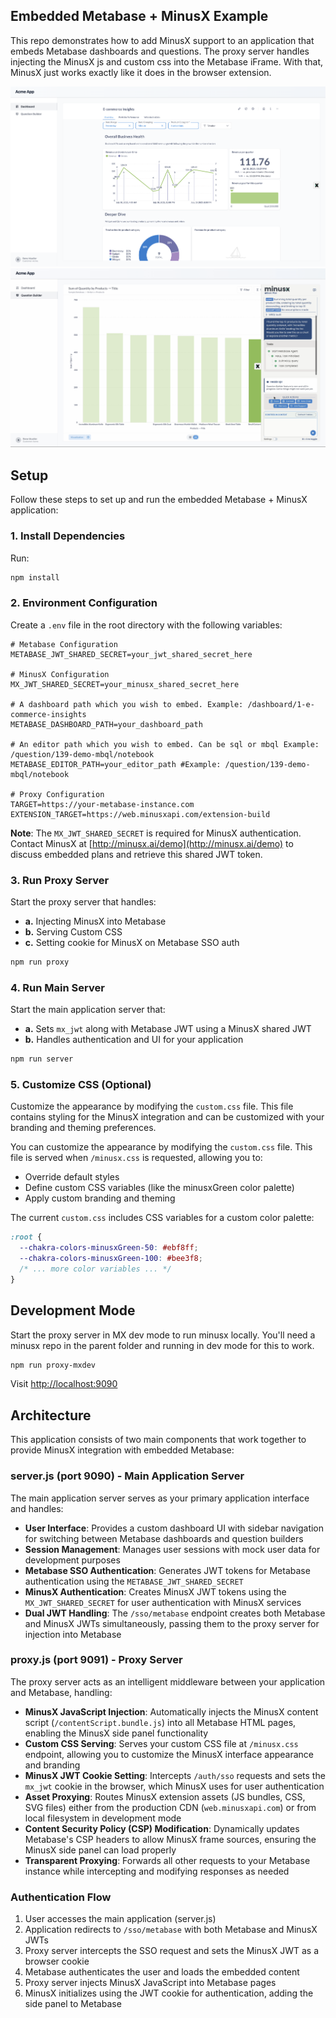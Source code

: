 ## Embedded Metabase + MinusX Example

This repo demonstrates how to add MinusX support to an application that embeds Metabase dashboards and questions. The proxy server handles injecting the MinusX js and custom css into the Metabase iFrame. With that, MinusX just works exactly like it does in the browser extension.

![app.png](./imgs/app.png)
![app2.png](./imgs/app2.png)

## Setup

Follow these steps to set up and run the embedded Metabase + MinusX application:

### 1. Install Dependencies

Run:

```sh
npm install
```

### 2. Environment Configuration

Create a `.env` file in the root directory with the following variables:

```env
# Metabase Configuration
METABASE_JWT_SHARED_SECRET=your_jwt_shared_secret_here

# MinusX Configuration
MX_JWT_SHARED_SECRET=your_minusx_shared_secret_here

# A dashboard path which you wish to embed. Example: /dashboard/1-e-commerce-insights
METABASE_DASHBOARD_PATH=your_dashboard_path

# An editor path which you wish to embed. Can be sql or mbql Example: /question/139-demo-mbql/notebook
METABASE_EDITOR_PATH=your_editor_path #Example: /question/139-demo-mbql/notebook

# Proxy Configuration
TARGET=https://your-metabase-instance.com
EXTENSION_TARGET=https://web.minusxapi.com/extension-build
```

**Note**: The `MX_JWT_SHARED_SECRET` is required for MinusX authentication. Contact MinusX at [http://minusx.ai/demo](http://minusx.ai/demo) to discuss embedded plans and retrieve this shared JWT token.

### 3. Run Proxy Server
Start the proxy server that handles:
- **a.** Injecting MinusX into Metabase
- **b.** Serving Custom CSS
- **c.** Setting cookie for MinusX on Metabase SSO auth

```sh
npm run proxy
```

### 4. Run Main Server
Start the main application server that:
- **a.** Sets `mx_jwt` along with Metabase JWT using a MinusX shared JWT
- **b.** Handles authentication and UI for your application

```sh
npm run server
```

### 5. Customize CSS (Optional)
Customize the appearance by modifying the `custom.css` file. This file contains styling for the MinusX integration and can be customized with your branding and theming preferences.

You can customize the appearance by modifying the `custom.css` file. This file is served when `/minusx.css` is requested, allowing you to:

- Override default styles
- Define custom CSS variables (like the minusxGreen color palette)
- Apply custom branding and theming

The current `custom.css` includes CSS variables for a custom color palette:

```css
:root {
  --chakra-colors-minusxGreen-50: #ebf8ff;
  --chakra-colors-minusxGreen-100: #bee3f8;
  /* ... more color variables ... */
}
```

## Development Mode

Start the proxy server in MX dev mode to run minusx locally. You'll need a minusx repo in the parent folder and running in dev mode for this to work.

```sh
npm run proxy-mxdev
```

Visit [http://localhost:9090](http://localhost:9090)

## Architecture

This application consists of two main components that work together to provide MinusX integration with embedded Metabase:

### **server.js** (port 9090) - Main Application Server
The main application server serves as your primary application interface and handles:

- **User Interface**: Provides a custom dashboard UI with sidebar navigation for switching between Metabase dashboards and question builders
- **Session Management**: Manages user sessions with mock user data for development purposes
- **Metabase SSO Authentication**: Generates JWT tokens for Metabase authentication using the `METABASE_JWT_SHARED_SECRET`
- **MinusX Authentication**: Creates MinusX JWT tokens using the `MX_JWT_SHARED_SECRET` for user authentication with MinusX services
- **Dual JWT Handling**: The `/sso/metabase` endpoint creates both Metabase and MinusX JWTs simultaneously, passing them to the proxy server for injection into Metabase

### **proxy.js** (port 9091) - Proxy Server
The proxy server acts as an intelligent middleware between your application and Metabase, handling:

- **MinusX JavaScript Injection**: Automatically injects the MinusX content script (`/contentScript.bundle.js`) into all Metabase HTML pages, enabling the MinusX side panel functionality
- **Custom CSS Serving**: Serves your custom CSS file at `/minusx.css` endpoint, allowing you to customize the MinusX interface appearance and branding
- **MinusX JWT Cookie Setting**: Intercepts `/auth/sso` requests and sets the `mx_jwt` cookie in the browser, which MinusX uses for user authentication
- **Asset Proxying**: Routes MinusX extension assets (JS bundles, CSS, SVG files) either from the production CDN (`web.minusxapi.com`) or from local filesystem in development mode
- **Content Security Policy (CSP) Modification**: Dynamically updates Metabase's CSP headers to allow MinusX frame sources, ensuring the MinusX side panel can load properly
- **Transparent Proxying**: Forwards all other requests to your Metabase instance while intercepting and modifying responses as needed

### Authentication Flow
1. User accesses the main application (server.js)
2. Application redirects to `/sso/metabase` with both Metabase and MinusX JWTs
3. Proxy server intercepts the SSO request and sets the MinusX JWT as a browser cookie
4. Metabase authenticates the user and loads the embedded content
5. Proxy server injects MinusX JavaScript into Metabase pages
6. MinusX initializes using the JWT cookie for authentication, adding the side panel to Metabase
